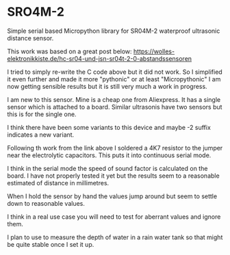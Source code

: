 # SRO4M-2
Simple serial based Micropython library for SR04M-2 waterproof ultrasonic distance sensor.

This work was based on a great post below:
https://wolles-elektronikkiste.de/hc-sr04-und-jsn-sr04t-2-0-abstandssensoren

I tried to simply re-write the C code above but it did not work.  So I simplified it even further and made it more "pythonic" or at least "Micropythonic"
I am now getting sensible results but it is still very much a work in progress.


I am new to this sensor. 
Mine is a cheap one from Aliexpress.  It has a single sensor which is attached to a board.  Similar ultrasonis have two sensors but this is for the single one.

I think there have been some variants to this device and maybe -2 suffix indicates a new variant.

Following th work from the link above I soldered a 4K7 resistor to the jumper near the electrolytic capacitors.  This puts it into continuous serial mode.

I think in the serial mode the speed of sound factor is calculated on the board. I have not properly tested it yet but the results seem to a reasonable estimated of distance in millimetres.

When I hold the sensor by hand the values jump around but seem to settle down to reasonable values.

I think in a real use case you will need to test for aberrant values and ignore them.

I plan to use to measure the depth of water in a rain water tank so that might be quite stable once I set it up.





